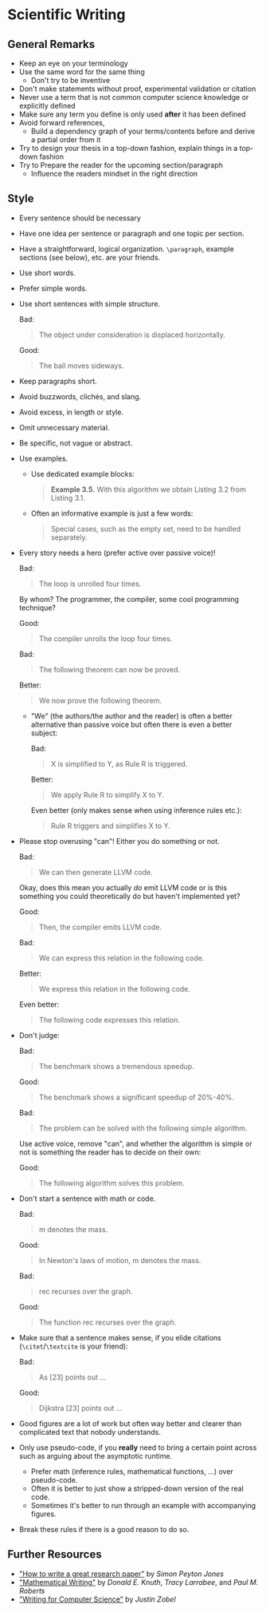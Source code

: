 # Scientific Writing

## General Remarks

* Keep an eye on your terminology
* Use the same word for the same thing
    * Don't try to be inventive
* Don't make statements without proof, experimental validation or citation
* Never use a term that is not common computer science knowledge or explicitly defined
* Make sure any term you define is only used **after** it has been defined
* Avoid forward references,
    * Build a dependency graph of your terms/contents before and derive a partial order from it
* Try to design your thesis in a top-down fashion, explain things in a top-down fashion
* Try to Prepare the reader for the upcoming section/paragraph
    * Influence the readers mindset in the right direction

## Style

* Every sentence should be necessary
* Have one idea per sentence or paragraph and one topic per section.
* Have a straightforward, logical organization.
    `\paragraph`, example sections (see below), etc. are your friends.
* Use short words.
* Prefer simple words.
* Use short sentences with simple structure.

    Bad:
    > The object under consideration is displaced horizontally.

    Good:
    > The ball moves sideways.
* Keep paragraphs short.
* Avoid buzzwords, clichés, and slang.
* Avoid excess, in length or style.
* Omit unnecessary material.
* Be specific, not vague or abstract.

* Use examples.
    * Use dedicated example blocks:
        > **Example 3.5.** With this algorithm we obtain Listing 3.2 from Listing 3.1.
    * Often an informative example is just a few words:
        > Special cases, such as the empty set, need to be handled separately.

* Every story needs a hero (prefer active over passive voice)!

    Bad:
    > The loop is unrolled four times.

    By whom? The programmer, the compiler, some cool programming technique?

    Good:
    > The compiler unrolls the loop four times.

    Bad:
    > The following theorem can now be proved.

    Better:
    > We now prove the following theorem.

    * "We" (the authors/the author and the reader) is often a better alternative than passive voice but often there is even a better subject:

        Bad:
        > X is simplified to Y, as Rule R is triggered.

        Better:
        > We apply Rule R to simplify X to Y.

        Even better (only makes sense when using inference rules etc.):
        > Rule R triggers and simplifies X to Y.

* Please stop overusing "can"!
    Either you do something or not.

    Bad:
    > We can then generate LLVM code.

    Okay, does this mean you actually *do* emit LLVM code or is this something you could theoretically do but haven't implemented yet?

    Good:
    > Then, the compiler emits LLVM code.

    Bad:
    > We can express this relation in the following code.

    Better:
    > We express this relation in the following code.

    Even better:
    > The following code expresses this relation.

* Don't judge:

    Bad:
    > The benchmark shows a tremendous speedup.

    Good:
    > The benchmark shows a significant speedup of 20%-40%.

    Bad:
    >The problem can be solved with the following simple algorithm.

    Use active voice, remove "can", and whether the algorithm is simple or not is something the reader has to decide on their own:

    Good:
    > The following algorithm solves this problem.

* Don't start a sentence with math or code.

    Bad:
    > m denotes the mass.

    Good:
    > In Newton's laws of motion, m denotes the mass.

    Bad:
    > rec recurses over the graph.

    Good:
    > The function rec recurses over the graph.

* Make sure that a sentence makes sense, if you elide citations (`\citet`/`\textcite` is your friend):

    Bad:
    > As [23] points out ...

    Good:
    > Dijkstra [23] points out ...

* Good figures are a lot of work but often way better and clearer than complicated text that nobody understands.
* Only use pseudo-code, if you **really** need to bring a certain point across such as arguing about the asymptotic runtime.
    * Prefer math (inference rules, mathematical functions, ...) over pseudo-code.
    * Often it is better to just show a stripped-down version of the real code.
    * Sometimes it's better to run through an example with accompanying figures.

* Break these rules if there is a good reason to do so.

## Further Resources

* ["How to write a great research paper"](https://www.microsoft.com/en-us/research/academic-program/write-great-research-paper/)
    by *Simon Peyton Jones*
* ["Mathematical Writing"](https://jmlr.csail.mit.edu/reviewing-papers/knuth_mathematical_writing.pdf)
    by *Donald E. Knuth*, *Tracy Larrabee*, and *Paul M. Roberts*
* ["Writing for Computer Science"](https://link.springer.com/book/10.1007/978-1-4471-6639-9)
    by *Justin Zobel*

